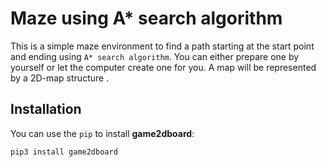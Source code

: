 # Maze using A* search algorithm
This is a simple maze environment to find a path starting at the start point and ending using `A* search algorithm`. 
You can either prepare one by yourself or let the computer create one for you.
A map will be represented by a 2D-map structure .

## Installation

You can use the `pip` to install **game2dboard**:

```
pip3 install game2dboard
```
